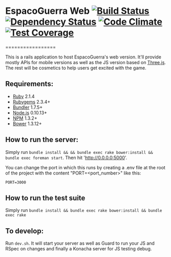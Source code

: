 # EspacoGuerra Web [![Build Status](https://snap-ci.com/espaco-guerra/web/branch/master/build_image)](https://snap-ci.com/espaco-guerra/web/branch/master) [![Dependency Status](https://gemnasium.com/espaco-guerra/web.svg)](https://gemnasium.com/espaco-guerra/web) [![Code Climate](https://codeclimate.com/github/espaco-guerra/web/badges/gpa.svg)](https://codeclimate.com/github/espaco-guerra/web) [![Test Coverage](https://codeclimate.com/github/espaco-guerra/web/badges/coverage.svg)](https://codeclimate.com/github/espaco-guerra/web)
=================

This is a rails application to host EspacoGuerra's web version. It'll provide mostly APIs for mobile versions as well as the JS version based on [Three.js](http://threejs.org). The rest will be cosmetics to help users get excited with the game.

## Requirements:

* [Ruby](https://www.ruby-lang.org/en/) 2.1.4
* [Rubygems](https://rubygems.org/) 2.3.4+
* [Bundler](http://bundler.io/) 1.7.5+
* [Node.js](https://nodejs.org/) 0.10.13+
* [NPM](https://www.npmjs.org/) 1.3.2+
* [Bower](https://github.com/bower/bower) 1.3.12+

## How to run the server:

Simply run `bundle install && && bundle exec rake bower:install && bundle exec foreman start`.
Then hit 'http://0.0.0.0:5000'.

You can change the port in which this runs by creating a .env file at the root of the project with the content "PORT=<port_number>" like this:
```
PORT=3000
```

## How to run the test suite

Simply run `bundle install && bundle exec rake bower:install && bundle exec rake`

## To develop:

Run `dev.sh`.
It will start your server as well as Guard to run your JS and RSpec on changes and finally a Konacha server for JS testing debug.
